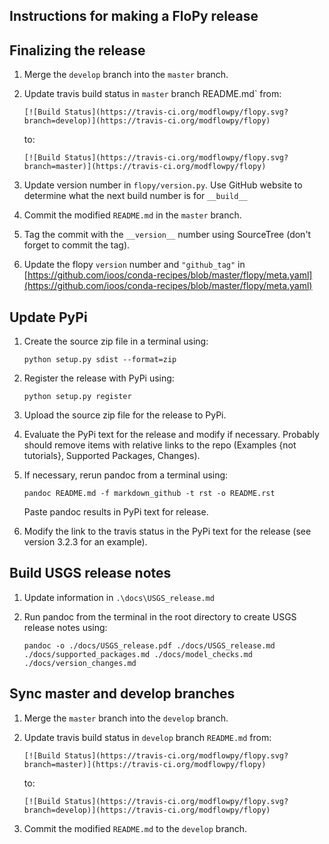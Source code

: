 Instructions for making a FloPy release
-----------------------------------------------

## Finalizing the release

1.  Merge the `develop` branch into the `master` branch.
2.  Update travis build status in `master` branch README.md` from:

    ```
    [![Build Status](https://travis-ci.org/modflowpy/flopy.svg?branch=develop)](https://travis-ci.org/modflowpy/flopy)
    ```
    
    to:

    ```
    [![Build Status](https://travis-ci.org/modflowpy/flopy.svg?branch=master)](https://travis-ci.org/modflowpy/flopy)
    ```
3.  Update version number in `flopy/version.py`. Use GitHub website to determine what the next build number is for `__build__`
4.  Commit the modified `README.md` in the `master` branch.
5.  Tag the commit with the `__version__` number using SourceTree (don't forget to commit the tag).
6.  Update the flopy `version` number and `"github_tag"` in [https://github.com/ioos/conda-recipes/blob/master/flopy/meta.yaml](https://github.com/ioos/conda-recipes/blob/master/flopy/meta.yaml)

## Update PyPi

1.  Create the source zip file in a terminal using:

    ```
    python setup.py sdist --format=zip
    ```

2.  Register the release with PyPi using:

    ```
    python setup.py register
    ```
3.  Upload the source zip file for the release to PyPi.
4.  Evaluate the PyPi text for the release and modify if necessary. Probably should remove items with relative links to the repo (Examples {not tutorials}, Supported Packages, Changes). 
5.  If necessary, rerun pandoc from a terminal using:

    ```
    pandoc README.md -f markdown_github -t rst -o README.rst
    ```  
    Paste pandoc results in PyPi text for release. 
6.  Modify the link to the travis status in the PyPi text for the release (see version 3.2.3 for an example).

## Build USGS release notes

1.  Update information in `.\docs\USGS_release.md`
2.  Run pandoc from the terminal in the root directory to create USGS release notes using:

    ```
    pandoc -o ./docs/USGS_release.pdf ./docs/USGS_release.md ./docs/supported_packages.md ./docs/model_checks.md ./docs/version_changes.md
    ```

## Sync master and develop branches

1.  Merge the `master` branch into the `develop` branch.
2.  Update travis build status in `develop` branch `README.md` from:
    
    ```
    [![Build Status](https://travis-ci.org/modflowpy/flopy.svg?branch=master)](https://travis-ci.org/modflowpy/flopy)
    ```
    
    to:

    ```
    [![Build Status](https://travis-ci.org/modflowpy/flopy.svg?branch=develop)](https://travis-ci.org/modflowpy/flopy)
    ```

3.  Commit the modified `README.md` to the `develop` branch.
